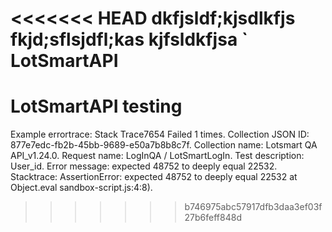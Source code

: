 <<<<<<< HEAD
dkfjsldf;kjsdlkfjs
fkjd;sflsjdfl;kas
kjfsldkfjsa
` LotSmartAPI
=======
# LotSmartAPI testing

Example errortrace:
 Stack Trace7654
        Failed 1 times.
        Collection JSON ID: 877e7edc-fb2b-45bb-9689-e50a7b8b8c7f.
        Collection name: Lotsmart QA API_v1.24.0.
        Request name: LogInQA / LotSmartLogIn.
        Test description: User_id.
        Error message: expected 48752 to deeply equal 22532.
        Stacktrace: AssertionError: expected 48752 to deeply equal 22532
   at Object.eval sandbox-script.js:4:8).
>>>>>>> b746975abc57917dfb3daa3ef03f27b6feff848d
